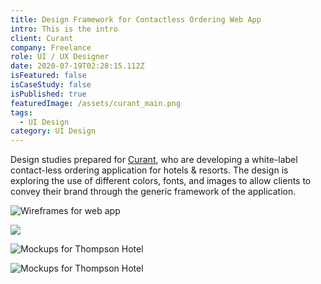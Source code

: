```yaml
---
title: Design Framework for Contactless Ordering Web App
intro: This is the intro
client: Curant
company: Freelance
role: UI / UX Designer
date: 2020-07-19T02:28:15.112Z
isFeatured: false
isCaseStudy: false
isPublished: true
featuredImage: /assets/curant_main.png
tags:
  - UI Design
category: UI Design
---
```

Design studies prepared for [Curant](https://getcurant.co/), who are developing a white-label contact-less ordering application for hotels & resorts. The design is exploring the use of different colors, fonts, and images to allow clients to convey their brand through the generic framework of the application.

![Wireframes for web app](/assets/wireframes.png "Wireframes for web app")

![](/assets/curant_main.png)

![Mockups for Thompson Hotel](/assets/thompson_mocks.png "Mockups for Thompson Hotel")

![Mockups for Thompson Hotel](/assets/thompson.png "Mockups for Thompson Hotel")